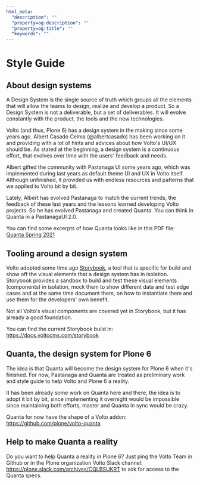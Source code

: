 ```yaml
---
html_meta:
  "description": ""
  "property=og:description": ""
  "property=og:title": ""
  "keywords": ""
---
```


# Style Guide

## About design systems

A Design System is the single source of truth which groups all the elements that will allow the teams to design, realize and develop a product. So a Design System is not a deliverable, but a set of deliverables. It will evolve constantly with the product, the tools and the new technologies.

Volto (and thus, Plone 6) has a design system in the making since some years ago. Albert Casado Celma (@albertcasado) has been working on it and providing with a lot of hints and advices about how Volto's UI/UX should be. As stated at the beginning, a design system is a continuous effort, that evolves over time with the users' feedback and needs.

Albert gifted the community with Pastanaga UI some years ago, which was implemented during last years as default theme UI and UX in Volto itself. Although unfinished, it provided us with endless resources and patterns that we applied to Volto bit by bit.

Lately, Albert has evolved Pastanaga to match the current trends, the feedback of these last years and the lessons learned developing Volto projects. So he has evolved Pastanaga and created Quanta. You can think in Quanta in a PastanagaUI 2.0.

You can find some excerpts of how Quanta looks like in this PDF file: [Quanta Spring 2021](./Quanta.pdf)

## Tooling around a design system

Volto adopted some time ago [Storybook](https://storybook.js.org), a tool that is specific for build and show off the visual elements that a design system has in isolation. Storybook provides a sandbox to build and test these visual elements (components) in isolation, mock them to show different data and test edge cases and at the same time document them, on how to instantiate them and use them for the developers' own benefit.

Not all Volto's visual components are covered yet in Storybook, but it has already a good foundation.

You can find the current Storybook build in: https://docs.voltocms.com/storybook

## Quanta, the design system for Plone 6

The idea is that Quanta will become the design system for Plone 6 when it's finished. For now, Pastanaga and Quanta are treated as preliminary work and style guide to help Volto and Plone 6 a reality.

It has been already some work on Quanta here and there, the idea is to adopt it bit by bit, since implementing it overnight would be impossible since maintaining both efforts, master and Quanta in sync would be crazy.

Quanta for now have the shape of a Volto addon: https://github.com/plone/volto-quanta

## Help to make Quanta a reality

Do you want to help Quanta a reality in Plone 6? Just ping the Volto Team in Github or in the Plone organization Volto Slack channel: https://plone.slack.com/archives/CQLBSUKRT to ask for access to the Quanta specs.
